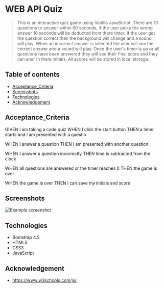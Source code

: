 # WEB API Quiz

> This is an interactive quiz game using Vanilla JavaScript.
There are 10 questions to answer within 60 seconds, if the user picks the wrong answer 10 seconds will be deducted from there timer. If the user get the question correct then the background will change and a sound will play. When an incorrect answer is selected the user will see the correct answer and a sound will play. Once the user's timer is up or all questions have been answered they will see their final score and they can ener in there initials. All scores will be stored in local storage.

## Table of contents
* [Acceptance_Criteria](#Acceptance_Criteria)
* [Screenshots](#screenshots)
* [Technologies](#technologies)
* [Acknowledgement](#Acknowledgement)

## Acceptance_Criteria
GIVEN I am taking a code quiz
WHEN I click the start button
THEN a timer starts and I am presented with a questio

WHEN I answer a question
THEN I am presented with another question

WHEN I answer a question incorrectly
THEN time is subtracted from the clock

WHEN all questions are answered or the timer reaches 0
THEN the game is over

WHEN the game is over
THEN I can save my initials and score

## Screenshots
![Example screenshot](assets/newDemo.gif)

## Technologies
* Bootstrap 4.5
* HTML5
* CSS3
* JavaScript

## Acknowledgement 
* https://www.w3schools.com/js/


